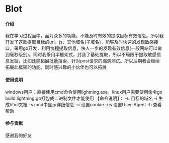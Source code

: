 # Blot

#### 介绍
我在学习过程当中，面对众多的功能，不能及时有效的提取目标有效信息。所以我开发了这款提取目标的url，js，其他域名(子域名)，能够及时快速的发现敏感接口。采用go开发，利用协程提取信息，快人一步的发现有效信息(一般网站可以做到毫秒级别)。同时我采用半框架式，封装了基础提取，所以不局限于提取敏感信息发掘，比如还能拓展批量搜索，针对post请求的漏洞测试。所以后期我会继续拓展此框架的功能。同时感兴趣的小伙伴也可以拓展

#### 使用说明
windows用户：直接使用cmd命令使用lightning.exe，linux用户需要使用命令go build  lightning.go打包成二进制文件才能使用
【命令说明】：
-u 目标的域名
-i 生成html文档
-s cmd中显示详细信息
-c 设置cookie
-us 设置User-Agent
-h 查看帮助
#### 参与贡献
感谢我的好友


